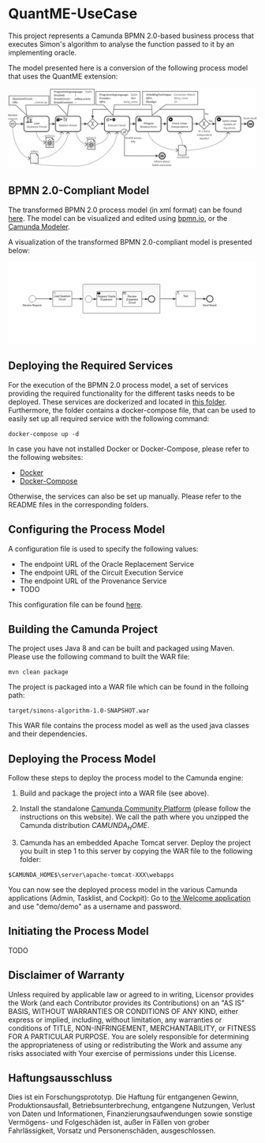 # QuantME-UseCase
This project represents a Camunda BPMN 2.0-based business process that executes Simon's algorithm to analyse the function passed to it by an implementing oracle.

The model presented here is a conversion of the following process model that uses the QuantME extension:

![Business process model that uses the QuantME extension](docs/simons-algorithm-quantme.png)

## BPMN 2.0-Compliant Model
The transformed BPMN 2.0 process model (in xml format) can be found [here](process-model/src/main/resources/simons-algorithm.bpmn).
The model can be visualized and edited using [bpmn.io](https://demo.bpmn.io/), or the [Camunda Modeler](https://camunda.com/download/).

A visualization of the transformed BPMN 2.0-compliant model is presented below:

![Transformed business process model](process-model/src/main/resources/simons-algorithm.png)

## Deploying the Required Services

For the execution of the BPMN 2.0 process model, a set of services providing the required functionality for the different tasks needs to be deployed. These services are dockerized and located in [this folder](/services). Furthermore, the folder contains a docker-compose file, that can be used to easily set up all required service with the following command:

```
docker-compose up -d
```

In case you have not installed Docker or Docker-Compose, please refer to the following websites:
- [Docker](https://docs.docker.com/get-docker/)
- [Docker-Compose](https://docs.docker.com/compose/)

Otherwise, the services can also be set up manually. Please refer to the README files in the corresponding folders.

## Configuring the Process Model

A configuration file is used to specify the following values:

- The endpoint URL of the Oracle Replacement Service
- The endpoint URL of the Circuit Execution Service
- The endpoint URL of the Provenance Service
- TODO

This configuration file can be found [here](TODO).

## Building the Camunda Project

The project uses Java 8 and can be built and packaged using Maven. Please use the following command to built the WAR file:

```
mvn clean package
```

The project is packaged into a WAR file which can be found in the folloing path:

```
target/simons-algorithm-1.0-SNAPSHOT.war
```

This WAR file contains the process model as well as the used java classes and their dependencies.

## Deploying the Process Model

Follow these steps to deploy the process model to the Camunda engine:

1. Build and package the project into a WAR file (see above).

2. Install the standalone [Camunda Community Platform](https://camunda.com/download/) (please follow the instructions on this website).
We call the path where you unzipped the Camunda distribution _$CAMUNDA_HOME$_.

3. Camunda has an embedded Apache Tomcat server. Deploy the project you built in step 1 to this server by copying the WAR file
to the following folder:

```
$CAMUNDA_HOME$\server\apache-tomcat-XXX\webapps
```

You can now see the deployed process model in the various Camunda applications (Admin, Tasklist, and Cockpit): 
Go to [the Welcome application](http://localhost:8080/camunda/) and use "demo/demo" as a username and password. 

## Initiating the Process Model

TODO

## Disclaimer of Warranty

Unless required by applicable law or agreed to in writing, Licensor provides the Work (and each Contributor provides its Contributions) on an "AS IS" BASIS, WITHOUT WARRANTIES OR CONDITIONS OF ANY KIND, either express or implied, including, without limitation, any warranties or conditions of TITLE, NON-INFRINGEMENT, MERCHANTABILITY, or FITNESS FOR A PARTICULAR PURPOSE.
You are solely responsible for determining the appropriateness of using or redistributing the Work and assume any risks associated with Your exercise of permissions under this License.

## Haftungsausschluss

Dies ist ein Forschungsprototyp.
Die Haftung für entgangenen Gewinn, Produktionsausfall, Betriebsunterbrechung, entgangene Nutzungen, Verlust von Daten und Informationen, Finanzierungsaufwendungen sowie sonstige Vermögens- und Folgeschäden ist, außer in Fällen von grober Fahrlässigkeit, Vorsatz und Personenschäden, ausgeschlossen.
